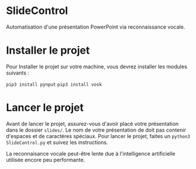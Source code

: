 # SlideControl
Automatisation d'une présentation PowerPoint via reconnaissance vocale.

# Installer le projet
Pour Installer le projet sur votre machine, vous devrez installer les modules suivants :

`pip3 install pynput`
`pip3 install vosk`

# Lancer le projet
Avant de lancer le projet, assurez-vous d'avoir placé votre présentation dans le dossier `slides/`. Le nom de votre présentation de doit pas contenir d'espaces et de caractères spéciaux.
Pour lancer le projet, faites un `python3 SlideControl.py` et suivez les instructions.

La reconnaisance vocale peut-être lente due à l'intelligence artificielle utilisée encore peu performante.
